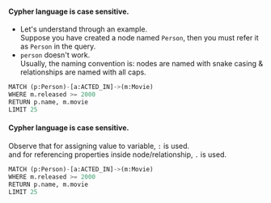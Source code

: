 #### Cypher language is case sensitive.
- Let's understand through an example.</br>
  Suppose you have created a node named `Person`, then you must refer it as `Person` in the query.</br>
- `person` doesn't work.</br>
  Usually, the naming convention is: nodes are named with snake casing & relationships are named with all caps.
```python
MATCH (p:Person)-[a:ACTED_IN]->(m:Movie) 
WHERE m.released >= 2000
RETURN p.name, m.movie
LIMIT 25
```
#### Cypher language is case sensitive.
Observe that for assigning value to variable, `:` is used.</br>
and for referencing properties inside node/relationship, `.` is used.</br>
```python
MATCH (p:Person)-[a:ACTED_IN]->(m:Movie) 
WHERE m.released >= 2000
RETURN p.name, m.movie
LIMIT 25
```
